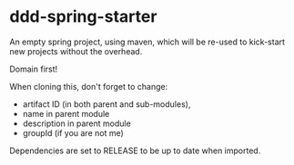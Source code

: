 # ddd-spring-starter
An empty spring project, using maven, which will be re-used to kick-start new projects without the overhead.

Domain first!

When cloning this, don't forget to change:
 * artifact ID (in both parent and sub-modules),
 * name in parent module
 * description in parent module
 * groupId (if you are not me)
 
Dependencies are set to RELEASE to be up to date when imported.

